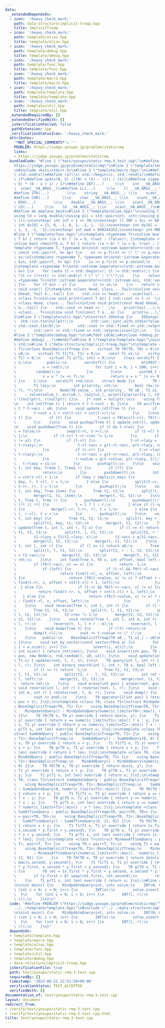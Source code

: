 ```yaml
---
data:
  _extendedDependsOn:
  - icon: ':heavy_check_mark:'
    path: data-structure/implicit-treap.hpp
    title: ImplicitTreap
  - icon: ':heavy_check_mark:'
    path: template/alias.hpp
    title: template/alias.hpp
  - icon: ':heavy_check_mark:'
    path: template/debug.hpp
    title: template/debug.hpp
  - icon: ':heavy_check_mark:'
    path: template/func.hpp
    title: template/func.hpp
  - icon: ':heavy_check_mark:'
    path: template/macro.hpp
    title: template/macro.hpp
  - icon: ':heavy_check_mark:'
    path: template/template.hpp
    title: template/template.hpp
  - icon: ':heavy_check_mark:'
    path: template/util.hpp
    title: template/util.hpp
  _extendedRequiredBy: []
  _extendedVerifiedWith: []
  _isVerificationFailed: false
  _pathExtension: cpp
  _verificationStatusIcon: ':heavy_check_mark:'
  attributes:
    '*NOT_SPECIAL_COMMENTS*': ''
    PROBLEM: https://judge.yosupo.jp/problem/staticrmq
    links:
    - https://judge.yosupo.jp/problem/staticrmq
  bundledCode: "#line 1 \"test/yosupo/static-rmq-3.test.cpp\"\n#define PROBLEM \"\
    https://judge.yosupo.jp/problem/staticrmq\"\n#line 2 \"template/template.hpp\"\
    \n#include <bits/stdc++.h>\n#line 3 \"template/macro.hpp\"\n\n#define all(x) std::begin(x),\
    \ std::end(x)\n#define rall(x) std::rbegin(x), std::rend(x)\n#define elif else\
    \ if\n#define updiv(N, X) (((N) + (X) - (1)) / (X))\n#define sigma(a, b) ((a +\
    \ b) * (b - a + 1) / 2)\n#define INT(...)     \\\n    int __VA_ARGS__; \\\n  \
    \  scan(__VA_ARGS__)\n#define LL(...)     \\\n    ll __VA_ARGS__; \\\n    scan(__VA_ARGS__)\n\
    #define STR(...)        \\\n    string __VA_ARGS__; \\\n    scan(__VA_ARGS__)\n\
    #define CHR(...)      \\\n    char __VA_ARGS__; \\\n    scan(__VA_ARGS__)\n#define\
    \ DOU(...)        \\\n    double __VA_ARGS__; \\\n    scan(__VA_ARGS__)\n#define\
    \ LD(...)     \\\n    ld __VA_ARGS__; \\\n    scan(__VA_ARGS__)\n#define pb push_back\n\
    #define eb emplace_back\n#line 3 \"template/alias.hpp\"\n\nusing ll = long long;\n\
    using ld = long double;\nusing pii = std::pair<int, int>;\nusing pll = std::pair<ll,\
    \ ll>;\nconstexpr int inf = 1 << 30;\nconstexpr ll INF = 1LL << 60;\nconstexpr\
    \ int dx[8] = {1, 0, -1, 0, 1, -1, 1, -1};\nconstexpr int dy[8] = {0, 1, 0, -1,\
    \ 1, 1, -1, -1};\nconstexpr int mod = 998244353;\nconstexpr int MOD = 1e9 + 7;\n\
    #line 3 \"template/func.hpp\"\n\ntemplate <typename T>\ninline bool chmax(T& a,\
    \ T b) { return ((a < b) ? (a = b, true) : (false)); }\ntemplate <typename T>\n\
    inline bool chmin(T& a, T b) { return ((a > b) ? (a = b, true) : (false)); }\n\
    template <typename T, typename U>\nstd::ostream &operator<<(std::ostream &os,\
    \ const std::pair<T, U> &p) {\n    os << p.first << \" \" << p.second;\n    return\
    \ os;\n}\ntemplate <typename T, typename U>\nstd::istream &operator>>(std::istream\
    \ &is, std::pair<T, U> &p) {\n    is >> p.first >> p.second;\n    return is;\n\
    }\ntemplate <typename T>\nstd::ostream &operator<<(std::ostream &os, const std::vector<T>\
    \ &v) {\n    for (auto it = std::begin(v); it != std::end(v);) {\n        os <<\
    \ *it << ((++it) != std::end(v) ? \" \" : \"\");\n    }\n    return os;\n}\ntemplate\
    \ <typename T>\nstd::istream &operator>>(std::istream &is, std::vector<T> &v)\
    \ {\n    for (T &in : v) {\n        is >> in;\n    }\n    return is;\n}\ninline\
    \ void scan() {}\ntemplate <class Head, class... Tail>\ninline void scan(Head\
    \ &head, Tail &...tail) {\n    std::cin >> head;\n    scan(tail...);\n}\ntemplate\
    \ <class T>\ninline void print(const T &t) { std::cout << t << '\\n'; }\ntemplate\
    \ <class Head, class... Tail>\ninline void print(const Head &head, const Tail\
    \ &...tail) {\n    std::cout << head << ' ';\n    print(tail...);\n}\ntemplate\
    \ <class... T>\ninline void fin(const T &...a) {\n    print(a...);\n    exit(0);\n\
    }\n#line 3 \"template/util.hpp\"\n\nstruct IOSetup {\n    IOSetup() {\n      \
    \  std::cin.tie(nullptr);\n        std::ios::sync_with_stdio(false);\n       \
    \ std::cout.tie(0);\n        std::cout << std::fixed << std::setprecision(12);\n\
    \        std::cerr << std::fixed << std::setprecision(12);\n    }\n} IOSetup;\n\
    #line 3 \"template/debug.hpp\"\n\n#ifdef LOCAL\n#include <debug_print.hpp>\n#else\n\
    #define debug(...)\n#endif\n#line 8 \"template/template.hpp\"\nusing namespace\
    \ std;\n#line 3 \"data-structure/implicit-treap.hpp\"\n\ntemplate <class T0, class\
    \ T1>\nclass BaseImplicitTreap {\n    virtual T0 f0(T0, T0) = 0;\n    const T0\
    \ u0;\n    virtual T1 f1(T1, T1) = 0;\n    const T1 u1;\n    virtual T0 g(T0,\
    \ T1) = 0;\n    virtual T1 p(T1, int) = 0;\n\n    class xorshift {\n        uint64_t\
    \ x;\n\n       public:\n        xorshift() {\n            mt19937 rnd(chrono::steady_clock::now().time_since_epoch().count());\n\
    \            x = rnd();\n            for (int i = 0; i < 100; i++) {\n       \
    \         random();\n            }\n        }\n\n        uint64_t random() {\n\
    \            x = x ^ (x << 7);\n            return x = x ^ (x >> 9);\n       \
    \ }\n    };\n\n    xorshift rnd;\n\n    struct Node {\n        T0 value, acc;\n\
    \        T1 lazy;\n        int priority, cnt;\n        bool rev;\n        Node\
    \ *l, *r;\n\n        Node(T0 value_, int priority_, T0 u0_, T1 u1_)\n        \
    \    : value(value_), acc(u0_), lazy(u1_), priority(priority_), cnt(1), rev(false),\
    \ l(nullptr), r(nullptr) {}\n    }* root = nullptr;\n\n    using Tree = Node*;\n\
    \n    int cnt(Tree t) { return t ? t->cnt : 0; }\n\n    T0 acc(Tree t) { return\
    \ t ? t->acc : u0; }\n\n    void update_cnt(Tree t) {\n        if (t) {\n    \
    \        t->cnt = 1 + cnt(t->l) + cnt(t->r);\n        }\n    }\n\n    void update_acc(Tree\
    \ t) {\n        if (t) {\n            t->acc = f0(acc(t->l), f0(t->value, acc(t->r)));\n\
    \        }\n    }\n\n    void pushup(Tree t) { update_cnt(t), update_acc(t); }\n\
    \n    void pushdown(Tree t) {\n        if (t && t->rev) {\n            t->rev\
    \ = false;\n            swap(t->l, t->r);\n            if (t->l) t->l->rev ^=\
    \ 1;\n            if (t->r) t->r->rev ^= 1;\n        }\n        if (t && t->lazy\
    \ != u1) {\n            if (t->l) {\n                t->l->lazy = f1(t->l->lazy,\
    \ t->lazy);\n                t->l->acc = g(t->l->acc, p(t->lazy, cnt(t->l)));\n\
    \            }\n            if (t->r) {\n                t->r->lazy = f1(t->r->lazy,\
    \ t->lazy);\n                t->r->acc = g(t->r->acc, p(t->lazy, cnt(t->r)));\n\
    \            }\n            t->value = g(t->value, p(t->lazy, 1));\n         \
    \   t->lazy = u1;\n        }\n        pushup(t);\n    }\n\n    void split(Tree\
    \ t, int key, Tree& l, Tree& r) {\n        if (!t) {\n            l = r = nullptr;\n\
    \            return;\n        }\n        pushdown(t);\n        int implicit_key\
    \ = cnt(t->l) + 1;\n        if (key < implicit_key) {\n            split(t->l,\
    \ key, l, t->l), r = t;\n        } else {\n            split(t->r, key - implicit_key,\
    \ t->r, r), l = t;\n        }\n        pushup(t);\n    }\n\n    void insert(Tree&\
    \ t, int key, Tree item) {\n        Tree t1, t2;\n        split(t, key, t1, t2);\n\
    \        merge(t1, t1, item);\n        merge(t, t1, t2);\n    }\n\n    void merge(Tree&\
    \ t, Tree l, Tree r) {\n        pushdown(l);\n        pushdown(r);\n        if\
    \ (!l || !r) {\n            t = l ? l : r;\n        } else if (l->priority > r->priority)\
    \ {\n            merge(l->r, l->r, r), t = l;\n        } else {\n            merge(r->l,\
    \ l, r->l), t = r;\n        }\n        pushup(t);\n    }\n\n    void erase(Tree&\
    \ t, int key) {\n        Tree t1, t2, t3;\n        split(t, key + 1, t1, t2);\n\
    \        split(t1, key, t1, t3);\n        merge(t, t1, t2);\n    }\n\n    void\
    \ update(Tree t, int l, int r, T1 x) {\n        if (l >= r) return;\n        Tree\
    \ t1, t2, t3;\n        split(t, l, t1, t2);\n        split(t2, r - l, t2, t3);\n\
    \        t2->lazy = f1(t2->lazy, x);\n        t2->acc = g(t2->acc, p(x, cnt(t2)));\n\
    \        merge(t2, t2, t3);\n        merge(t, t1, t2);\n    }\n\n    T0 query(Tree\
    \ t, int l, int r) {\n        if (l == r) return u0;\n        Tree t1, t2, t3;\n\
    \        split(t, l, t1, t2);\n        split(t2, r - l, t2, t3);\n        T0 ret\
    \ = t2->acc;\n        merge(t2, t2, t3);\n        merge(t, t1, t2);\n        return\
    \ ret;\n    }\n\n    int find(Tree t, T0 x, int offset, bool left = true) {\n\
    \        if (f0(t->acc, x) == x) {\n            return -1;\n        } else {\n\
    \            if (left) {\n                if (t->l && f0(t->l->acc, x) != x) {\n\
    \                    return find(t->l, x, offset, left);\n                } else\
    \ {\n                    return (f0(t->value, x) != x) ? offset + cnt(t->l) :\
    \ find(t->r, x, offset + cnt(t->l) + 1, left);\n                }\n          \
    \  } else {\n                if (t->r && f0(t->r->acc, x) != x) {\n          \
    \          return find(t->r, x, offset + cnt(t->l) + 1, left);\n             \
    \   } else {\n                    return (f0(t->value, x) != x) ? offset + cnt(t->l)\
    \ : find(t->l, x, offset, left);\n                }\n            }\n        }\n\
    \    }\n\n    void reverse(Tree t, int l, int r) {\n        if (l > r) return;\n\
    \        Tree t1, t2, t3;\n        split(t, l, t1, t2);\n        split(t2, r -\
    \ l, t2, t3);\n        t2->rev ^= 1;\n        merge(t2, t2, t3);\n        merge(t,\
    \ t1, t2);\n    }\n\n    void rotate(Tree t, int l, int m, int r) {\n        reverse(t,\
    \ l, r);\n        reverse(t, l, l + r - m);\n        reverse(t, l + r - m, r);\n\
    \    }\n\n    void dump(Tree t) {\n        if (!t) return;\n        pushdown(t);\n\
    \        dump(t->l);\n        cout << t->value << \" \";\n        dump(t->r);\n\
    \    }\n\n   public:\n    BaseImplicitTreap(T0 u0_, T1 u1_) : u0(u0_), u1(u1_)\
    \ {}\n\n    void set_by_vector(const vector<T0>& a) {\n        for (int i = 0;\
    \ i < a.size(); i++) {\n            insert(i, a[i]);\n        }\n    }\n\n   \
    \ int size() { return cnt(root); }\n\n    void insert(int pos, T0 x) { insert(root,\
    \ pos, new Node(x, rnd.random(), u0, u1)); }\n\n    void update(int l, int r,\
    \ T1 x) { update(root, l, r, x); }\n\n    T0 query(int l, int r) { return query(root,\
    \ l, r); }\n\n    int binary_search(int l, int r, T0 x, bool left = true) {\n\
    \        if (l >= r) return -1;\n        Tree t1, t2, t3;\n        split(root,\
    \ l, t1, t2);\n        split(t2, r - l, t2, t3);\n        int ret = find(t2, x,\
    \ l, left);\n        merge(t2, t2, t3);\n        merge(root, t1, t2);\n      \
    \  return ret;\n    }\n\n    void erase(int pos) { erase(root, pos); }\n\n   \
    \ void reverse(int l, int r) { reverse(root, l, r); }\n\n    void rotate(int l,\
    \ int m, int r) { rotate(root, l, m, r); }\n\n    void dump() {\n        dump(root);\n\
    \        cout << endl;\n    }\n\n    T0 operator[](int pos) { return query(pos,\
    \ pos + 1); }\n};\n\ntemplate <class T0, class T1>\nstruct MinUpdateQuery : public\
    \ BaseImplicitTreap<T0, T1> {\n    using BaseImplicitTreap<T0, T1>::BaseImplicitTreap;\n\
    \    MinUpdateQuery() : MinUpdateQuery(numeric_limits<T0>::max(), numeric_limits<T1>::min())\
    \ {}\n    T0 f0(T0 x, T0 y) override { return min(x, y); }\n    T1 f1(T1 x, T1\
    \ y) override { return y == numeric_limits<T1>::min() ? x : y; }\n    T0 g(T0\
    \ x, T1 y) override { return y == numeric_limits<T1>::min() ? x : y; }\n    T1\
    \ p(T1 x, int len) override { return x; }\n};\n\ntemplate <class T0, class T1>\n\
    struct SumAddQuery : public BaseImplicitTreap<T0, T1> {\n    using BaseImplicitTreap<T0,\
    \ T1>::BaseImplicitTreap;\n    SumAddQuery() : SumAddQuery(0, 0) {}\n    T0 f0(T0\
    \ x, T0 y) override { return x + y; }\n    T1 f1(T1 x, T1 y) override { return\
    \ x + y; }\n    T0 g(T0 x, T1 y) override { return x + y; }\n    T1 p(T1 x, int\
    \ len) override { return x * len; }\n};\n\ntemplate <class T0, class T1>\nstruct\
    \ MinAddQuery : public BaseImplicitTreap<T0, T1> {\n    using BaseImplicitTreap<T0,\
    \ T1>::BaseImplicitTreap;\n    MinAddQuery() : MinAddQuery(numeric_limits<T0>::max(),\
    \ 0) {}\n    T0 f0(T0 x, T0 y) override { return min(x, y); }\n    T1 f1(T1 x,\
    \ T1 y) override { return x + y; }\n    T0 g(T0 x, T1 y) override { return x +\
    \ y; }\n    T1 p(T1 x, int len) override { return x; }\n};\n\ntemplate <class\
    \ T0, class T1>\nstruct SumUpdateQuery : public BaseImplicitTreap<T0, T1> {\n\
    \    using BaseImplicitTreap<T0, T1>::BaseImplicitTreap;\n    SumUpdateQuery()\
    \ : SumUpdateQuery(0, numeric_limits<T1>::min()) {}\n    T0 f0(T0 x, T0 y) override\
    \ { return x + y; }\n    T1 f1(T1 x, T1 y) override { return y == numeric_limits<T1>::min()\
    \ ? x : y; }\n    T0 g(T0 x, T1 y) override { return y == numeric_limits<T1>::min()\
    \ ? x : y; }\n    T1 p(T1 x, int len) override { return x == numeric_limits<T1>::min()\
    \ ? numeric_limits<T1>::min() : x * len; }\n};\n\ntemplate <class T0>\nstruct\
    \ SumAffineQuery : public BaseImplicitTreap<T0, pair<T0, T0>> {\n    using T1\
    \ = pair<T0, T0>;\n    using BaseImplicitTreap<T0, T1>::BaseImplicitTreap;\n \
    \   SumAffineQuery() : SumAffineQuery(0, {1, 0}) {}\n    T0 f0(T0 x, T0 y) override\
    \ { return x + y; }\n    T1 f1(T1 x, T1 y) override { return {x.first * y.first,\
    \ x.second * y.first + y.second}; }\n    T0 g(T0 x, T1 y) override { return y.first\
    \ * x + y.second; }\n    T1 p(T1 x, int len) override { return {x.first, x.second\
    \ * len}; }\n};\n\ntemplate <class T>\nstruct MinmaxAffineQuery : public BaseImplicitTreap<pair<T,\
    \ T>, pair<T, T>> {\n    using T0 = pair<T, T>;\n    using T1 = pair<T, T>;\n\
    \    using BaseImplicitTreap<T0, T1>::BaseImplicitTreap;\n    MinmaxAffineQuery()\n\
    \        : MinmaxAffineQuery({numeric_limits<T>::max(), -numeric_limits<T>::max()},\
    \ {1, 0}) {\n    }\n    T0 f0(T0 x, T0 y) override { return {min(x.first, y.first),\
    \ max(x.second, y.second)}; }\n    T1 f1(T1 x, T1 y) override { return {x.first\
    \ * y.first, x.second * y.first + y.second}; }\n    T0 g(T0 x, T1 y) override\
    \ {\n        T0 ret = {x.first * y.first + y.second, x.second * y.first + y.second};\n\
    \        if (y.first < 0) swap(ret.first, ret.second);\n        return ret;\n\
    \    }\n    T1 p(T1 x, int len) override { return x; }\n};\n#line 4 \"test/yosupo/static-rmq-3.test.cpp\"\
    \n\nint main() {\n    MinUpdateQuery<int, int> solve;\n    INT(N, Q);\n    for\
    \ (int i = 0; i < N; i++) {\n        INT(a);\n        solve.insert(i, a);\n  \
    \  }\n    for (int i = 0; i < Q; i++) {\n        INT(l, r);\n        print(solve.query(l,\
    \ r));\n    }\n}\n"
  code: "#define PROBLEM \"https://judge.yosupo.jp/problem/staticrmq\"\n#include \"\
    ../../template/template.hpp\"\n#include \"../../data-structure/implicit-treap.hpp\"\
    \n\nint main() {\n    MinUpdateQuery<int, int> solve;\n    INT(N, Q);\n    for\
    \ (int i = 0; i < N; i++) {\n        INT(a);\n        solve.insert(i, a);\n  \
    \  }\n    for (int i = 0; i < Q; i++) {\n        INT(l, r);\n        print(solve.query(l,\
    \ r));\n    }\n}"
  dependsOn:
  - template/template.hpp
  - template/macro.hpp
  - template/alias.hpp
  - template/func.hpp
  - template/util.hpp
  - template/debug.hpp
  - data-structure/implicit-treap.hpp
  isVerificationFile: true
  path: test/yosupo/static-rmq-3.test.cpp
  requiredBy: []
  timestamp: '2023-06-21 22:51:59+09:00'
  verificationStatus: TEST_ACCEPTED
  verifiedWith: []
documentation_of: test/yosupo/static-rmq-3.test.cpp
layout: document
redirect_from:
- /verify/test/yosupo/static-rmq-3.test.cpp
- /verify/test/yosupo/static-rmq-3.test.cpp.html
title: test/yosupo/static-rmq-3.test.cpp
---
```

